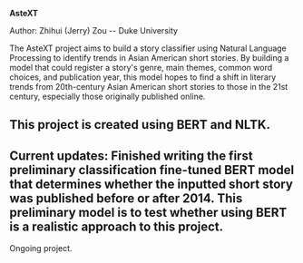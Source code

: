 **AsteXT**

Author:
Zhihui (Jerry) Zou -- Duke University

The AsteXT project aims to build a story classifier using Natural Language Processing to identify trends in Asian American short stories. By building a model that could register a story's genre, main themes, common word choices, and publication year, this model hopes to find a shift in literary trends from 20th-century Asian American short stories to those in the 21st century, especially those originally published online.

This project is created using BERT and NLTK.
---
**Current updates**:
Finished writing the first preliminary classification fine-tuned BERT model that determines whether the inputted short story was published before or after 2014. This preliminary model is to test whether using BERT is a realistic approach to this project.
---

Ongoing project.
